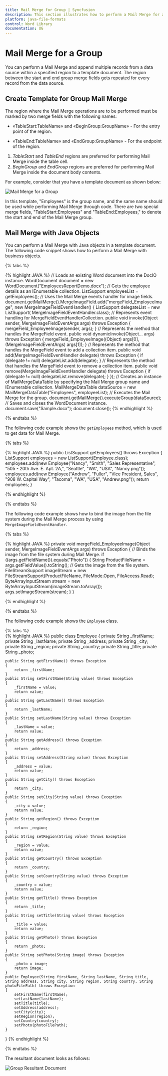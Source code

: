 ```yaml
---
title: Mail Merge for Group | Syncfusion
description: This section illustrates how to perform a Mail Merge for a group - replacing merge fields in a region of a document with data by repeating the region for each record.
platform: java-file-formats
control: Word Library
documentation: UG
---
```


# Mail Merge for a Group

You can perform a Mail Merge and append multiple records from a data source within a specified region to a template document. The region between the start and end group merge fields gets repeated for every record from the data source.

## Create Template for Group Mail Merge

The region where the Mail Merge operations are to be performed must be marked by two merge fields with the following names:

  * «TableStart:TableName» and «BeginGroup:GroupName» - For the entry point of the region.  
  
  * «TableEnd:TableName» and «EndGroup:GroupName» - For the endpoint of the region.  
  
																									  
																												
  
																 

  1. *TableStart* and *TableEnd* regions are preferred for performing Mail Merge inside the table cell.  
  2. *BeginGroup* and *EndGroup* regions are preferred for performing Mail Merge inside the document body contents.  

For example, consider that you have a template document as shown below:

![Mail Merge for a Group](../MailMerge_images/Group_mail_merge_template.png)

In this template, "Employees" is the group name, and the same name should be used while performing Mail Merge through code. There are two special merge fields, "TableStart:Employees" and "TableEnd:Employees," to denote the start and end of the Mail Merge group.

## Mail Merge with Java Objects

You can perform a Mail Merge with Java objects in a template document. The following code snippet shows how to perform a Mail Merge with business objects.

{% tabs %} 

{% highlight JAVA %}
// Loads an existing Word document into the DocIO instance.
WordDocument document = new WordDocument("EmployeesReportDemo.docx");
// Gets the employee details as an IEnumerable collection.
ListSupport<Employee> employeeList = getEmployees();
// Uses the Mail Merge events handler for image fields.
document.getMailMerge().MergeImageField.add("mergeField_EmployeeImage", new MergeImageFieldEventHandler() {
ListSupport<MergeImageFieldEventHandler> delegateList = new ListSupport<MergeImageFieldEventHandler>(
MergeImageFieldEventHandler.class);
// Represents event handling for MergeFieldEventHandlerCollection.
public void invoke(Object sender, MergeImageFieldEventArgs args) throws Exception 
{
	mergeField_EmployeeImage(sender, args);
}
// Represents the method that handles the MergeField event.
public void dynamicInvoke(Object... args) throws Exception 
{
	mergeField_EmployeeImage((Object) args[0], (MergeImageFieldEventArgs) args[1]);
}
// Represents the method that handles the MergeField event to add a collection item.
public void add(MergeImageFieldEventHandler delegate) throws Exception 
{
	if (delegate != null)
		delegateList.add(delegate);
}
// Represents the method that handles the MergeField event to remove a collection item.
public void remove(MergeImageFieldEventHandler delegate) throws Exception 
{
	if (delegate != null)
		delegateList.remove(delegate);
}
});
// Creates an instance of MailMergeDataTable by specifying the Mail Merge group name and IEnumerable collection.
MailMergeDataTable dataSource = new MailMergeDataTable("Employees", employeeList);
// Executes the Mail Merge for the group.
document.getMailMerge().executeGroup(dataSource);
// Saves and closes the WordDocument instance.
document.save("Sample.docx");
document.close();
{% endhighlight %}

{% endtabs %}  

The following code example shows the `getEmployees` method, which is used to get data for Mail Merge.

{% tabs %}  

{% highlight JAVA %}
public ListSupport<Employee> getEmployees() throws Exception
{
	ListSupport<Employee> employees = new ListSupport<Employee>(Employee.class);
	employees.add(new Employee("Nancy", "Smith", "Sales Representative", "505 - 20th Ave. E. Apt. 2A,", "Seattle", "WA", "USA", "Nancy.png"));
	employees.add(new Employee("Andrew", "Fuller", "Vice President, Sales", "908 W. Capital Way", "Tacoma", "WA", "USA", "Andrew.png"));
	return employees;
}

{% endhighlight %}

{% endtabs %}  

The following code example shows how to bind the image from the file system during the Mail Merge process by using `MergeImageFieldEventHandler`.

{% tabs %}  

{% highlight JAVA %}
private void mergeField_EmployeeImage(Object sender, MergeImageFieldEventArgs args) throws Exception 
{
	// Binds the image from the file system during Mail Merge.
	if ((args.getFieldName()).equals("Photo")) 
	{
		String ProductFileName = args.getFieldValue().toString();
		// Gets the image from the file system.
		FileStreamSupport imageStream = new FileStreamSupport(ProductFileName, FileMode.Open, FileAccess.Read);
		ByteArrayInputStream stream = new ByteArrayInputStream(imageStream.toArray());
		args.setImageStream(stream);
	}
}

{% endhighlight %}

{% endtabs %}

The following code example shows the `Employee` class.

{% tabs %}  
{% highlight JAVA %}
public class Employee 
{
	private String _firstName;
	private String _lastName;
	private String _address;
	private String _city;
	private String _region;
	private String _country;
	private String _title;
	private String _photo;

	public String getFirstName() throws Exception
	{
		return _firstName;
	}
	public String setFirstName(String value) throws Exception
	{
		_firstName = value;
		return value;
	}
	public String getLastName() throws Exception
	{
		return _lastName;
	}
	public String setLastName(String value) throws Exception
	{
		_lastName = value;
		return value;
	}
	public String getAddress() throws Exception
	{
		return _address;
	}
	public String setAddress(String value) throws Exception
	{
		_address = value;
		return value;
	}
	public String getCity() throws Exception
	{
		return _city;
	}
	public String setCity(String value) throws Exception
	{
		_city = value;
		return value;
	}
	public String getRegion() throws Exception
	{
		return _region;
	}
	public String setRegion(String value) throws Exception
	{
		_region = value;
		return value;
	}
	public String getCountry() throws Exception
	{
		return _country;
	}
	public String setCountry(String value) throws Exception
	{
		_country = value;
		return value;
	}
	public String getTitle() throws Exception
	{
		return _title;
	}
	public String setTitle(String value) throws Exception
	{
		_title = value;
		return value;
	}
	public String getPhoto() throws Exception
	{
		return _photo;
	}
	public String setPhoto(String image) throws Exception
	{
		_photo = image;
		return image;
	}
	public Employee(String firstName, String lastName, String title, String address, String city, String region, String country, String photoFilePath) throws Exception
	{
		setFirstName(firstName);
		setLastName(lastName);
		setTitle(title);
		setAddress(address);
		setCity(city);
		setRegion(region);
		setCountry(country);
		setPhoto(photoFilePath);
	}
}
{% endhighlight %}
			 

{% endtabs %}

The resultant document looks as follows:

![Group Resultant Document](../MailMerge_images/Group_mail_merge_output.png)